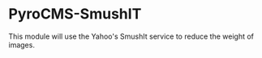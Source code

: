 PyroCMS-SmushIT
===============

This module will use the Yahoo's SmushIt service to reduce the weight of images.
